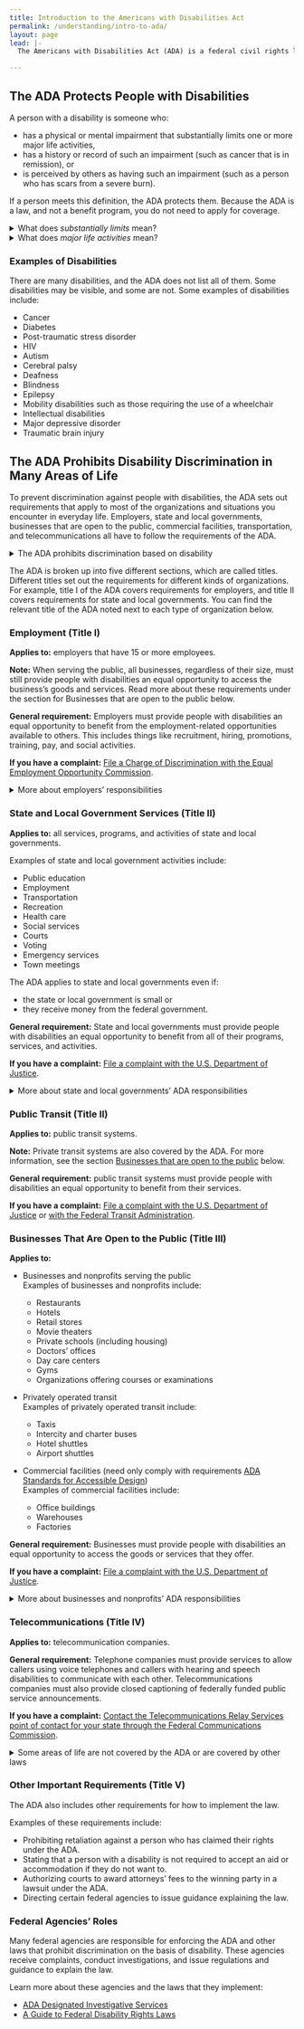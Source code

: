 ```yaml
---
title: Introduction to the Americans with Disabilities Act
permalink: /understanding/intro-to-ada/
layout: page
lead: |-
  The Americans with Disabilities Act (ADA) is a federal civil rights law that prohibits discrimination against people with disabilities in everyday activities. The ADA prohibits discrimination on the basis of disability just as other civil rights laws prohibit discrimination on the basis of race, color, sex, national origin, age, and religion. It guarantees that people with disabilities have the same opportunities as everyone else to enjoy employment opportunities, purchase goods and services, and participate in state and local government programs. 

---
```


## The ADA Protects People with Disabilities 

A person with a disability is someone who:
 
- has a physical or mental impairment that substantially limits one or more major life activities, 
- has a history or record of such an impairment (such as cancer that is in remission), or 
- is perceived by others as having such an impairment (such as a person who has scars from a severe burn).
 
If a person meets this definition, the ADA protects them. Because the ADA is a law, and not a benefit program, you do not need to apply for coverage. 
 
<details markdown="1">
  <summary>What does <dfn><i>substantially limits</i></dfn> mean?</summary>
  
  The term “substantially limits” is defined broadly and is not meant to be a demanding standard. An example of a condition that is not substantial is a mild allergy to pollen.

</details>  
 
<details markdown="1">
<summary>What does <dfn><i>major life activities</i></dfn> mean?</summary>
 
Major life activities are the kind of actions that you do every day, including your body’s own internal processes. There are many major life activities in addition to the examples listed here. Some examples include:

- Actions like eating, sleeping, speaking, and breathing
- Movements like walking, standing, lifting, and bending
- Cognitive functions like thinking and concentrating
- Sensory functions like seeing and hearing
- Tasks like working, reading, learning, and communicating
- Regular function of bodily systems like circulation, reproduction, and individual organs

</details>

### Examples of Disabilities
 
There are many disabilities, and the ADA does not list all of them. Some disabilities may be visible, and some are not. Some examples of disabilities include:
 
- Cancer
- Diabetes
- Post-traumatic stress disorder
- HIV
- Autism
- Cerebral palsy
- Deafness 
- Blindness
- Epilepsy
- Mobility disabilities such as those requiring the use of a wheelchair
- Intellectual disabilities
- Major depressive disorder
- Traumatic brain injury

## The ADA Prohibits Disability Discrimination in Many Areas of Life

To prevent discrimination against people with disabilities, the ADA sets out requirements that apply to most of the organizations and situations you encounter in everyday life. Employers, state and local governments, businesses that are open to the public, commercial facilities, transportation, and telecommunications all have to follow the requirements of the ADA. 

<details markdown="1">
  <summary>The ADA prohibits discrimination based on disability</summary>

Under the ADA, it is illegal to discriminate against someone because of their disability.

For example, a local rec center might only be open to people who live in the surrounding zip code. If the rec center refused access to a person with epilepsy because that person lived in a different zip code, that would not be a violation of the ADA because the rec center would not be discriminating on the basis of the person’s disability.
</details> 

The ADA is broken up into five different sections, which are called titles. Different titles set out the requirements for different kinds of organizations. For example, title I of the ADA covers requirements for employers, and title II covers requirements for state and local governments. You can find the relevant title of the ADA noted next to each type of organization below. 

### Employment (Title I)

**Applies to:** employers that have 15 or more employees.

**Note:** When serving the public, all businesses, regardless of their size, must still provide people with disabilities an equal opportunity to access the business’s goods and services. Read more about these requirements under the section for Businesses that are open to the public below.

**General requirement:** Employers must provide people with disabilities an equal opportunity to benefit from the employment-related opportunities available to others. This includes things like recruitment, hiring, promotions, training, pay, and social activities. 

**If you have a complaint:** [File a Charge of Discrimination with the Equal Employment Opportunity Commission](https://www.eeoc.gov/filing-charge-discrimination).

<details markdown="1">
  <summary>More about employers’ responsibilities</summary>

The ADA includes specific requirements for employers to ensure that people with disabilities have equal access to employment. Learn about these requirements under the [Equal Employment Opportunity Commission’s guidance for employers](https://www.eeoc.gov/disability-discrimination).

</details>  

### State and Local Government Services (Title II)

**Applies to:** all services, programs, and activities of state and local governments. 

Examples of state and local government activities include:  
- Public education 
- Employment
- Transportation
- Recreation
- Health care
- Social services
- Courts
- Voting
- Emergency services
- Town meetings

The ADA applies to state and local governments even if:
- the state or local government is small or
- they receive money from the federal government.

**General requirement:** State and local governments must provide people with disabilities an equal opportunity to benefit from all of their programs, services, and activities. 

**If you have a complaint:** [File a complaint with the U.S. Department of Justice](https://www.ada.gov/filing_complaint.htm).

<details markdown="1">
  <summary>More about state and local governments’ ADA responsibilities</summary>

The ADA contains specific requirements for state and local governments to ensure equal access for people with disabilities. Learn about these requirements in the [State and Local Government Primer](https://www.ada.gov/regs2010/titleII_2010/title_ii_primer.html).

</details>

### Public Transit (Title II)

**Applies to:** public transit systems. 

**Note:** Private transit systems are also covered by the ADA. For more information, see the section [Businesses that are open to the public](#businesses-that-are-open-to-the-public-title-iii) below. 

**General requirement:** public transit systems must provide people with disabilities an equal opportunity to benefit from their services. 

**If you have a complaint:** [File a complaint with the U.S. Department of Justice](https://www.ada.gov/filing_complaint.htm) or [with the Federal Transit Administration](https://www.transit.dot.gov/regulations-and-guidance/civil-rights-ada/file-complaint-fta). 

### Businesses That Are Open to the Public (Title III)

**Applies to:**
- Businesses and nonprofits serving the public
  <br>Examples of businesses and nonprofits include: 
  - Restaurants
  - Hotels 
  - Retail stores
  - Movie theaters
  - Private schools (including housing)
  - Doctors’ offices
  - Day care centers
  - Gyms 
  - Organizations offering courses or examinations
- Privately operated transit
  <br>Examples of privately operated transit include:
  - Taxis
  - Intercity and charter buses
  - Hotel shuttles
  - Airport shuttles

- Commercial facilities (need only comply with requirements [ADA Standards for Accessible Design](https://www.ada.gov/2010ADAstandards_index.htm)) 
  <br>Examples of commercial facilities include:
  - Office buildings
  - Warehouses
  - Factories

**General requirement:** Businesses must provide people with disabilities an equal opportunity to access the goods or services that they offer.

**If you have a complaint:** [File a complaint with the U.S. Department of Justice](https://www.ada.gov/filing_complaint.htm).

<details markdown="1">
<summary>More about businesses and nonprofits’ ADA responsibilities</summary>

The ADA contains specific requirements for businesses that are open to the public. Learn more about these requirements: [ADA Primer for Small Businesses](https://www.ada.gov/regs2010/smallbusiness/smallbusprimer2010.htm).

</details>

### Telecommunications (Title IV)

**Applies to:** telecommunication companies. 

**General requirement:** Telephone companies must provide services to allow callers using voice telephones and callers with hearing and speech disabilities to communicate with each other. Telecommunications companies must also provide closed captioning of federally funded public service announcements. 

**If you have a complaint:** [Contact the Telecommunications Relay Services point of contact for your state through the Federal Communications Commission](https://www.fcc.gov/general/trs-points-contact-complaints).

<details markdown="1">
<summary>Some areas of life are not covered by the ADA or are covered by other laws</summary>

Although the ADA applies to many areas of life, it does not cover everything. In some situations, disability discrimination is prohibited by laws other than the ADA.

While the ADA applies to certain types of housing (e.g., housing at private and public universities and public housing programs), the Fair Housing Act applies to almost all types of housing, both public and privately owned, including housing covered by the ADA.

- If you have a complaint about disability discrimination under the Fair Housing Act: [File a complaint with the Department of Housing and Urban Development](https://www.hud.gov/program_offices/fair_housing_equal_opp/online-complaint).

Disability discrimination during air travel is prohibited by the Air Carriers Access Act.

- If you have a complaint about disability discrimination during air travel: [File a complaint with the Department of Transportation’s Office of Aviation Consumer Protection](https://airconsumer.dot.gov/escomplaint/ConsumerForm.cfm).

While religious organizations are exempt from the requirements of title III of the ADA, they would be subject to the employment obligations of title I if they have enough employees to meet the requirements for coverage. Additionally, religious groups or organizations may still have to comply with accessible building codes or other state or federal laws prohibiting discrimination on the basis of disability.
</details>

### Other Important Requirements (Title V)

The ADA also includes other requirements for how to implement the law. 

Examples of these requirements include:
- Prohibiting retaliation against a person who has claimed their rights under the ADA.
- Stating that a person with a disability is not required to accept an aid or accommodation if they do not want to. 
- Authorizing courts to award attorneys’ fees to the winning party in a lawsuit under the ADA.
- Directing certain federal agencies to issue guidance explaining the law. 

### Federal Agencies’ Roles 

Many federal agencies are responsible for enforcing the ADA and other laws that prohibit discrimination on the basis of disability. These agencies receive complaints, conduct investigations, and issue regulations and guidance to explain the law.

Learn more about these agencies and the laws that they implement:  
- [ADA Designated Investigative Services](https://www.ada.gov/investag.htm)
- [A Guide to Federal Disability Rights Laws](https://www.ada.gov/cguide.htm) 